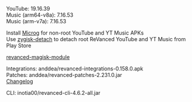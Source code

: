 YouTube: 19.16.39  
Music (arm64-v8a): 7.16.53  
Music (arm-v7a): 7.16.53  

Install [Microg](https://github.com/ReVanced/GmsCore/releases) for non-root YouTube and YT Music APKs  
Use [zygisk-detach](https://github.com/j-hc/zygisk-detach) to detach root ReVanced YouTube and YT Music from Play Store  

[revanced-magisk-module](https://github.com/j-hc/revanced-magisk-module)
  
Integrations: anddea/revanced-integrations-0.158.0.apk  
Patches: anddea/revanced-patches-2.231.0.jar  
[Changelog](https://github.com/anddea/revanced-patches/releases/tag/v2.231.0)

CLI: inotia00/revanced-cli-4.6.2-all.jar    
